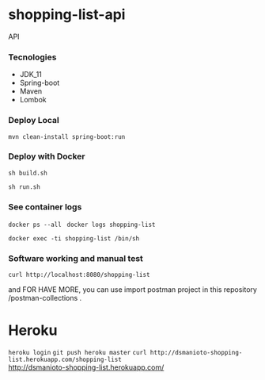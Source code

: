 # shopping-list-api
API

### Tecnologies
<ul>
  <li>JDK_11</li>
  <li>Spring-boot</li>
  <li>Maven</li>
  <li>Lombok</li>
</ul>

### Deploy Local  

`mvn clean-install spring-boot:run`

### Deploy with Docker

`sh build.sh`

`sh run.sh`

### See container logs
`docker ps --all `
`docker logs shopping-list`

`docker exec -ti shopping-list /bin/sh`

### Software working and manual test

`curl http://localhost:8080/shopping-list`

and FOR HAVE MORE, you can use import postman project in this repository /postman-collections .

# Heroku
`heroku login`
`git push heroku master`
`curl http://dsmanioto-shopping-list.herokuapp.com/shopping-list`
<br>
http://dsmanioto-shopping-list.herokuapp.com/